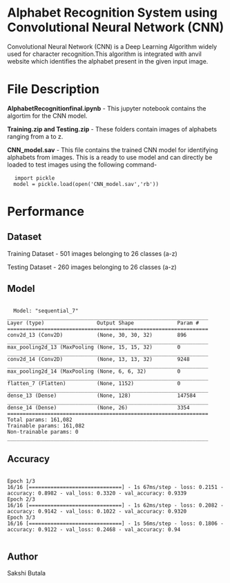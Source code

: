 # Alphabet Recognition System using Convolutional Neural Network (CNN)
Convolutional Neural Network (CNN) is a Deep Learning Algorithm widely used for character recognition.This algorithm is integrated with anvil website which identifies the alphabet present in the given input image.

# File Description

  <b>AlphabetRecognitionfinal.ipynb</b> - This jupyter notebook contains the algortim for the CNN model.
  
  <b>Training.zip and Testing.zip</b> - These folders contain images of alphabets ranging from a to z.
  
  <b>CNN_model.sav</b> - This file contains the trained CNN model for identifying alphabets from images. This is a ready to use model and can directly be loaded to test images using the following command-
  <pre>
  <code>import pickle
  model = pickle.load(open('CNN_model.sav','rb'))</code></pre>

# Performance
  ## Dataset
  Training Dataset - 501 images belonging to 26 classes (a-z)
  
  Testing Dataset - 260 images belonging to 26 classes (a-z)
  
  ## Model 
  <pre><code>
  Model: "sequential_7"
_________________________________________________________________
Layer (type)                 Output Shape              Param #   
=================================================================
conv2d_13 (Conv2D)           (None, 30, 30, 32)        896       
_________________________________________________________________
max_pooling2d_13 (MaxPooling (None, 15, 15, 32)        0         
_________________________________________________________________
conv2d_14 (Conv2D)           (None, 13, 13, 32)        9248      
_________________________________________________________________
max_pooling2d_14 (MaxPooling (None, 6, 6, 32)          0         
_________________________________________________________________
flatten_7 (Flatten)          (None, 1152)              0         
_________________________________________________________________
dense_13 (Dense)             (None, 128)               147584    
_________________________________________________________________
dense_14 (Dense)             (None, 26)                3354      
=================================================================
Total params: 161,082
Trainable params: 161,082
Non-trainable params: 0
_________________________________________________________________
</code></pre>
  
  ##  Accuracy
  <pre><code>  
Epoch 1/3
16/16 [==============================] - 1s 67ms/step - loss: 0.2151 - accuracy: 0.8982 - val_loss: 0.3320 - val_accuracy: 0.9339
Epoch 2/3
16/16 [==============================] - 1s 62ms/step - loss: 0.2082 - accuracy: 0.9142 - val_loss: 0.1022 - val_accuracy: 0.9320
Epoch 3/3
16/16 [==============================] - 1s 56ms/step - loss: 0.1806 - accuracy: 0.9122 - val_loss: 0.2468 - val_accuracy: 0.94
  </code></pre>
  
  ## Author
  
  Sakshi Butala
  
  
  
  

  
  

